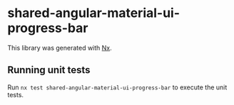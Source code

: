 # shared-angular-material-ui-progress-bar

This library was generated with [Nx](https://nx.dev).

## Running unit tests

Run `nx test shared-angular-material-ui-progress-bar` to execute the unit tests.
